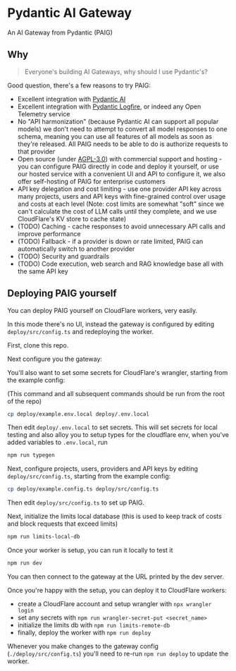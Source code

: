 # Pydantic AI Gateway

An AI Gateway from Pydantic (PAIG)

## Why

> Everyone's building AI Gateways, why should I use Pydantic's?

Good question, there's a few reasons to try PAIG:

- Excellent integration with [Pydantic AI](https://ai.pydantic.dev)
- Excellent integration with [Pydantic Logfire](https://pydantic.dev/logfire/), or indeed any Open Telemetry service
- No "API harmonization" (because Pydantic AI can support all popular models) we don't need to attempt to convert all model responses to one schema, meaning you can use all features of all models as soon as they're released. All PAIG needs to be able to do is authorize requests to that provider
- Open source (under [AGPL-3.0](https://www.gnu.org/licenses/agpl-3.0.en.html)) with commercial support and hosting - you can configure PAIG directly in code and deploy it yourself, or use our hosted service with a convenient UI and API to configure it, we also offer self-hosting of PAIG for enterprise customers
- API key delegation and cost limiting - use one provider API key across many projects, users and API keys with fine-grained control over usage and costs at each level (Note: cost limits are somewhat "soft" since we can't calculate the cost of LLM calls until they complete, and we use CloudFlare's KV store to cache state)
- (TODO) Caching - cache responses to avoid unnecessary API calls and improve performance
- (TODO) Fallback - if a provider is down or rate limited, PAIG can automatically switch to another provider
- (TODO) Security and guardrails
- (TODO) Code execution, web search and RAG knowledge base all with the same API key

## Deploying PAIG yourself

You can deploy PAIG yourself on CloudFlare workers, very easily.

In this mode there's no UI, instead the gateway is configured by editing `deploy/src/config.ts` and redeploying the worker.

First, clone this repo.

Next configure you the gateway:

You'll also want to set some secrets for CloudFlare's wrangler, starting from the example config:

(This command and all subsequent commands should be run from the root of the repo)

```bash
cp deploy/example.env.local deploy/.env.local
```

Then edit `deploy/.env.local` to set secrets. This will set secrets for local testing and also alloy you to setup types for
the cloudflare env, when you've added variables to `.env.local`, run

```bash
npm run typegen
```

Next, configure projects, users, providers and API keys by editing `deploy/src/config.ts`, starting from the example config:

```bash
cp deploy/example.config.ts deploy/src/config.ts
```

Then edit `deploy/src/config.ts` to set up PAIG.

Next, initialize the limits local database (this is used to keep track of costs and block requests that exceed limits)

```bash
npm run limits-local-db
```

Once your worker is setup, you can run it locally to test it

```bash
npm run dev
```

You can then connect to the gateway at the URL printed by the dev server.

Once you're happy with the setup, you can deploy it to CloudFlare workers:

- create a CloudFlare account and setup wrangler with `npx wrangler login`
- set any secrets with `npm run wrangler-secret-put <secret_name>`
- initialize the limits db with `npm run limits-remote-db`
- finally, deploy the worker with `npm run deploy`

Whenever you make changes to the gateway config (`./deploy/src/config.ts`) you'll need to re-run `npm run deploy` to update the worker.
